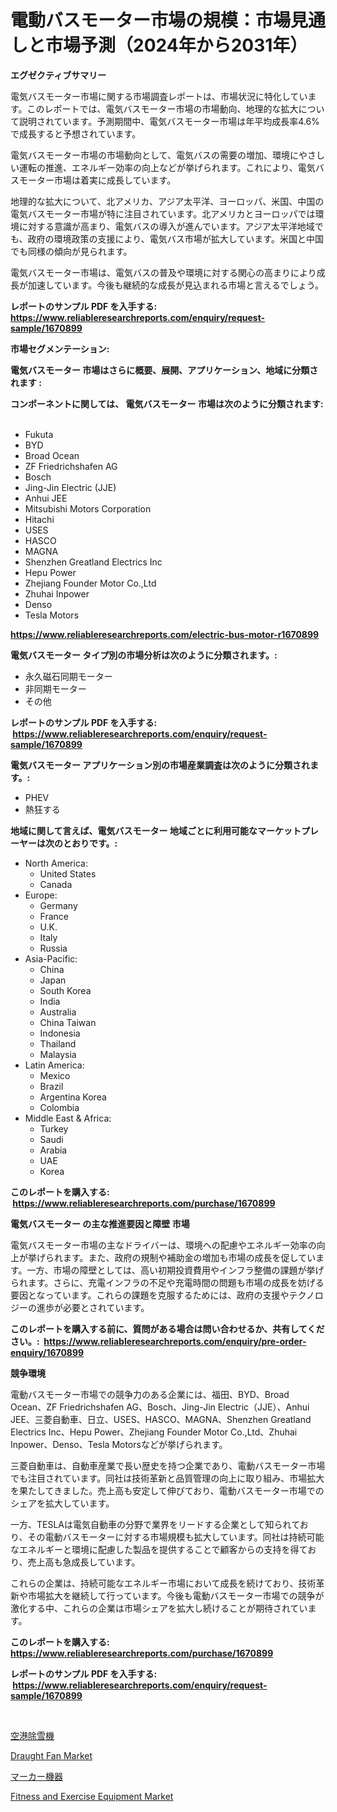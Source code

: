 <p><h1>電動バスモーター市場の規模：市場見通しと市場予測（2024年から2031年）</h1></p><p><strong>エグゼクティブサマリー</strong></p>
<p><p>電気バスモーター市場に関する市場調査レポートは、市場状況に特化しています。このレポートでは、電気バスモーター市場の市場動向、地理的な拡大について説明されています。予測期間中、電気バスモーター市場は年平均成長率4.6%で成長すると予想されています。</p><p>電気バスモーター市場の市場動向として、電気バスの需要の増加、環境にやさしい運転の推進、エネルギー効率の向上などが挙げられます。これにより、電気バスモーター市場は着実に成長しています。</p><p>地理的な拡大について、北アメリカ、アジア太平洋、ヨーロッパ、米国、中国の電気バスモーター市場が特に注目されています。北アメリカとヨーロッパでは環境に対する意識が高まり、電気バスの導入が進んでいます。アジア太平洋地域でも、政府の環境政策の支援により、電気バス市場が拡大しています。米国と中国でも同様の傾向が見られます。</p><p>電気バスモーター市場は、電気バスの普及や環境に対する関心の高まりにより成長が加速しています。今後も継続的な成長が見込まれる市場と言えるでしょう。</p></p>
<p><strong>レポートのサンプル PDF を入手する: <a href="https://www.reliableresearchreports.com/enquiry/request-sample/1670899">https://www.reliableresearchreports.com/enquiry/request-sample/1670899</a></strong></p>
<p><strong>市場セグメンテーション:</strong></p>
<p><strong> 電気バスモーター 市場はさらに概要、展開、アプリケーション、地域に分類されます :</strong></p>
<p><strong>コンポーネントに関しては、 電気バスモーター 市場は次のように分類されます: &nbsp;</strong></p>
<p><ul><li>Fukuta</li><li>BYD</li><li>Broad Ocean</li><li>ZF Friedrichshafen AG</li><li>Bosch</li><li>Jing-Jin Electric (JJE)</li><li>Anhui JEE</li><li>Mitsubishi Motors Corporation</li><li>Hitachi</li><li>USES</li><li>HASCO</li><li>MAGNA</li><li>Shenzhen Greatland Electrics Inc</li><li>Hepu Power</li><li>Zhejiang Founder Motor Co.,Ltd</li><li>Zhuhai Inpower</li><li>Denso</li><li>Tesla Motors</li></ul></p>
<p><strong><a href="https://www.reliableresearchreports.com/electric-bus-motor-r1670899">https://www.reliableresearchreports.com/electric-bus-motor-r1670899</a></strong></p>
<p><strong> 電気バスモーター タイプ別の市場分析は次のように分類されます。:</strong></p>
<p><ul><li>永久磁石同期モーター</li><li>非同期モーター</li><li>その他</li></ul></p>
<p><strong>レポートのサンプル PDF を入手する: &nbsp;<a href="https://www.reliableresearchreports.com/enquiry/request-sample/1670899">https://www.reliableresearchreports.com/enquiry/request-sample/1670899</a></strong></p>
<p><strong> 電気バスモーター アプリケーション別の市場産業調査は次のように分類されます。:</strong></p>
<p><ul><li>PHEV</li><li>熱狂する</li></ul></p>
<p><strong>地域に関して言えば、電気バスモーター 地域ごとに利用可能なマーケットプレーヤーは次のとおりです。:</strong></p>
<p><ul>
    <li>
        North America:
        <ul>
            <li>United States</li>
            <li>Canada</li>
        </ul>
    </li>
    <li>
        Europe:
        <ul>
            <li>Germany</li>
            <li>France</li>
            <li>U.K.</li>
            <li>Italy</li>
            <li>Russia</li>
        </ul>
    </li>
    <li>
        Asia-Pacific:
        <ul>
            <li>China</li>
            <li>Japan</li>
            <li>South Korea</li>
            <li>India</li>
            <li>Australia</li>
            <li>China Taiwan</li>
            <li>Indonesia</li>
            <li>Thailand</li>
            <li>Malaysia</li>
        </ul>
    </li>
    <li>
        Latin America:
        <ul>
            <li>Mexico</li>
            <li>Brazil</li>
            <li>Argentina Korea</li>
            <li>Colombia</li>
        </ul>
    </li>
    <li>
        Middle East & Africa:
        <ul>
            <li>Turkey</li>
            <li>Saudi</li>
            <li>Arabia</li>
            <li>UAE</li>
            <li>Korea</li>
        </ul>
    </li>
    </ul></p>
<p><strong>このレポートを購入する: &nbsp;<a href="https://www.reliableresearchreports.com/purchase/1670899">https://www.reliableresearchreports.com/purchase/1670899</a></strong></p>
<p><strong>電気バスモーター の主な推進要因と障壁 市場</strong></p>
<p><p>電気バスモーター市場の主なドライバーは、環境への配慮やエネルギー効率の向上が挙げられます。また、政府の規制や補助金の増加も市場の成長を促しています。一方、市場の障壁としては、高い初期投資費用やインフラ整備の課題が挙げられます。さらに、充電インフラの不足や充電時間の問題も市場の成長を妨げる要因となっています。これらの課題を克服するためには、政府の支援やテクノロジーの進歩が必要とされています。</p></p>
<p><strong>このレポートを購入する前に、質問がある場合は問い合わせるか、共有してください。:&nbsp; <a href="https://www.reliableresearchreports.com/enquiry/pre-order-enquiry/1670899">https://www.reliableresearchreports.com/enquiry/pre-order-enquiry/1670899</a></strong></p>
<p><strong>競争環境</strong></p>
<p><p>電動バスモーター市場での競争力のある企業には、福田、BYD、Broad Ocean、ZF Friedrichshafen AG、Bosch、Jing-Jin Electric（JJE）、Anhui JEE、三菱自動車、日立、USES、HASCO、MAGNA、Shenzhen Greatland Electrics Inc、Hepu Power、Zhejiang Founder Motor Co.,Ltd、Zhuhai Inpower、Denso、Tesla Motorsなどが挙げられます。</p><p>三菱自動車は、自動車産業で長い歴史を持つ企業であり、電動バスモーター市場でも注目されています。同社は技術革新と品質管理の向上に取り組み、市場拡大を果たしてきました。売上高も安定して伸びており、電動バスモーター市場でのシェアを拡大しています。</p><p>一方、TESLAは電気自動車の分野で業界をリードする企業として知られており、その電動バスモーターに対する市場規模も拡大しています。同社は持続可能なエネルギーと環境に配慮した製品を提供することで顧客からの支持を得ており、売上高も急成長しています。</p><p>これらの企業は、持続可能なエネルギー市場において成長を続けており、技術革新や市場拡大を継続して行っています。今後も電動バスモーター市場での競争が激化する中、これらの企業は市場シェアを拡大し続けることが期待されています。</p></p>
<p><strong>このレポートを購入する: &nbsp; <a href="https://www.reliableresearchreports.com/purchase/1670899">https://www.reliableresearchreports.com/purchase/1670899</a></strong></p>
<p><strong>レポートのサンプル PDF を入手する: &nbsp;<a href="https://www.reliableresearchreports.com/enquiry/request-sample/1670899">https://www.reliableresearchreports.com/enquiry/request-sample/1670899</a></strong><strong></strong></p>
<p>&nbsp;</p>
<p><p><a href="https://medium.com/@nicolaseller56452023/%E7%A9%BA%E6%B8%AF%E7%94%A8%E9%99%A4%E9%9B%AA%E8%BB%8A%E3%81%AE%E5%B8%82%E5%A0%B4%E3%83%AC%E3%83%9D%E3%83%BC%E3%83%88%E3%81%AF-%E3%81%93%E3%81%AE%E5%B8%82%E5%A0%B4%E3%81%AE%E6%9C%80%E6%96%B0%E3%81%AE%E3%83%88%E3%83%AC%E3%83%B3%E3%83%89%E3%81%A8%E6%88%90%E9%95%B7%E6%A9%9F%E4%BC%9A%E3%82%92%E6%98%8E%E3%82%89%E3%81%8B%E3%81%AB%E3%81%97%E3%81%A6%E3%81%84%E3%81%BE%E3%81%99-beb731e764dc">空港除雪機</a></p><p><a href="https://github.com/nathandecarvalho/Market-Research-Report-List-2/blob/main/draught-fan-market.md">Draught Fan Market</a></p><p><a href="https://medium.com/@fabianhoncescu2022/%E3%83%9E%E3%83%BC%E3%82%AB%E3%83%BC%E6%A9%9F%E5%99%A8%E3%81%AE%E5%B8%82%E5%A0%B4%E8%A6%8F%E6%A8%A1-%E5%B8%82%E5%A0%B4%E8%A6%8B%E9%80%9A%E3%81%97%E3%81%A8%E5%B8%82%E5%A0%B4%E4%BA%88%E6%B8%AC-2024%E5%B9%B4%E3%81%8B%E3%82%892031%E5%B9%B4-1a6940a663f3">マーカー機器</a></p><p><a href="https://github.com/kosella/Market-Research-Report-List-2/blob/main/fitness-and-exercise-equipment-market.md">Fitness and Exercise Equipment Market</a></p></p>